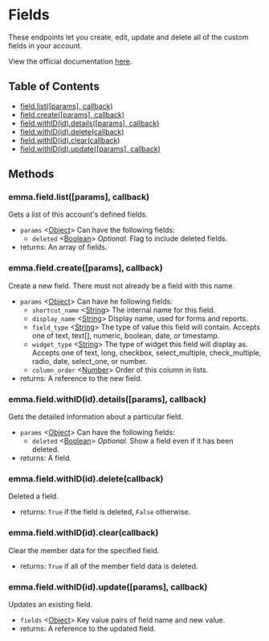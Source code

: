 # Fields

These endpoints let you create, edit, update and delete all of the custom fields in your account.

View the official documentation [here](http://api.myemma.com/api/external/fields.html).

## Table of Contents

* [field.list([params], callback)](#emmafieldlistparams-callback)
* [field.create([params], callback)](#emmafieldcreateparams-callback)
* [field.withID(id).details([params], callback)](#emmafieldwithididdetailsparams-callback)
* [field.withID(id).delete(callback)](#emmafieldwithididdeletecallback)
* [field.withID(id).clear(callback)](#emmafieldwithididclearcallback)
* [field.withID(id).update([params], callback)](#emmafieldwithididupdateparams-callback)

## Methods

### emma.field.list([params], callback)

Gets a list of this account's defined fields.

* `params` <[Object]> Can have the following fields:
  * `deleted` <[Boolean]> *Optional.* Flag to include deleted fields.
* returns: An array of fields.

### emma.field.create([params], callback)

Create a new field. There must not already be a field with this name.

* `params` <[Object]> Can have he following fields:
  * `shortcut_name` <[String]> The internal name for this field.
  * `display_name` <[String]> Display name, used for forms and reports.
  * `field_type` <[String]> The type of value this field will contain. Accepts one of text, text[], numeric, boolean, date, or timestamp.
  * `widget_type` <[String]> The type of widget this field will display as. Accepts one of text, long, checkbox, select_multiple, check_multiple, radio, date, select_one, or number.
  * `column_order` <[Number]> Order of this column in lists.
* returns: A reference to the new field.

### emma.field.withID(id).details([params], callback)

Gets the detailed information about a particular field.

* `params` <[Object]> Can have the following fields:
  * `deleted` <[Boolean]> *Optional.* Show a field even if it has been deleted.
* returns: A field.

### emma.field.withID(id).delete(callback)

Deleted a field.

* returns: `True` if the field is deleted, `False` otherwise.

### emma.field.withID(id).clear(callback)

Clear the member data for the specified field.

* returns: `True` if all of the member field data is deleted.

### emma.field.withID(id).update([params], callback)

Updates an existing field.

* `fields` <[Object]> Key value pairs of field name and new value.
* returns: A reference to the updated field.

[Array]: https://developer.mozilla.org/en-US/docs/Web/JavaScript/Reference/Global_Objects/Array "Array"
[Boolean]: https://developer.mozilla.org/en-US/docs/Web/JavaScript/Data_structures#Boolean_type "Boolean"
[Number]: https://developer.mozilla.org/en-US/docs/Web/JavaScript/Data_structures#Number_type "Number"
[Object]: https://developer.mozilla.org/en-US/docs/Web/JavaScript/Reference/Global_Objects/Object "Object"
[String]: https://developer.mozilla.org/en-US/docs/Web/JavaScript/Data_structures#String_type "String"